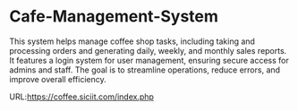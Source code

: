# Cafe-Management-System
This system helps manage coffee shop tasks, including taking and processing orders and generating daily, weekly, and monthly sales reports. It features a login system for user management, ensuring secure access for admins and staff. The goal is to streamline operations, reduce errors, and improve overall efficiency.

URL:https://coffee.siciit.com/index.php


